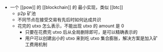 - 一个 [[pow]] 的 [[blockchain]] 的 最小实现，类似 [[btc]]
	- p2p 矿池
	- 不同节点在接受交易有先后时如何达成共识
	- 花完的 utxo 怎么表示，不能出现 utxo 的 amount 是 0
		- 只要在花费完 utxo 后从全局删除即可，是可以精确表示的
		- 用户可以创建出小的 utxo 来到吃 utxo 集合膨胀，解决方案是加入矿工费用机制